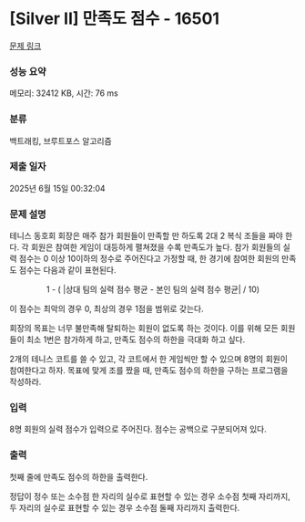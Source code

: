 # [Silver II] 만족도 점수 - 16501 

[문제 링크](https://www.acmicpc.net/problem/16501) 

### 성능 요약

메모리: 32412 KB, 시간: 76 ms

### 분류

백트래킹, 브루트포스 알고리즘

### 제출 일자

2025년 6월 15일 00:32:04

### 문제 설명

<p>테니스 동호회 회장은 매주 참가 회원들이 만족할 만 하도록 2대 2 복식 조들을 짜야 한다. 각 회원은 참여한 게임이 대등하게 펼쳐졌을 수록 만족도가 높다. 참가 회원들의 실력 점수는 0 이상 10이하의 정수로 주어진다고 가정할 때, 한 경기에 참여한 회원의 만족도 점수는 다음과 같이 표현된다.</p>

<p style="text-align: center;">1 -  ( |상대 팀의 실력 점수 평균 - 본인 팀의 실력 점수 평균| / 10)</p>

<p>이 점수는 최악의 경우 0, 최상의 경우 1점을 범위로 갖는다. </p>

<p>회장의 목표는 너무 불만족해 탈퇴하는 회원이 없도록 하는 것이다. 이를 위해 모든 회원들이 최소 1번은 참가하게 하고, 만족도 점수의 하한을 극대화 하고 싶다.</p>

<p>2개의 테니스 코트를 쓸 수 있고, 각 코트에서 한 게임씩만 할 수 있으며 8명의 회원이 참여한다고 하자. 목표에 맞게 조를 짰을 때, 만족도 점수의 하한을 구하는 프로그램을 작성하라.</p>

### 입력 

 <p>8명 회원의 실력 점수가 입력으로 주어진다. 점수는 공백으로 구분되어져 있다.</p>

### 출력 

 <p>첫째 줄에 만족도 점수의 하한을 출력한다.</p>

<p>정답이 정수 또는 소수점 한 자리의 실수로 표현할 수 있는 경우 소수점 첫째 자리까지, 두 자리의 실수로 표현할 수 있는 경우 소수점 둘째 자리까지 출력한다.</p>

